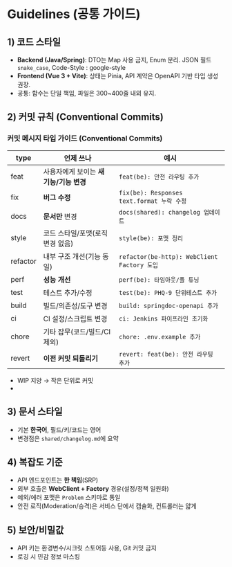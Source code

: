 # Guidelines (공통 가이드)

## 1) 코드 스타일

- **Backend (Java/Spring)**: DTO는 Map 사용 금지, Enum 분리. JSON 필드 `snake_case`, Code-Style :
  google-style
- **Frontend (Vue 3 + Vite)**: 상태는 Pinia, API 계약은 OpenAPI 기반 타입 생성 권장.
- 공통: 함수는 단일 책임, 파일은 300~400줄 내외 유지.

## 2) 커밋 규칙 (Conventional Commits)

### 커밋 메시지 타입 가이드 (Conventional Commits)

| type     | 언제 쓰나                    | 예시                                        |
|----------|--------------------------|-------------------------------------------|
| feat     | 사용자에게 보이는 **새 기능/기능 변경** | `feat(be): 안전 라우팅 추가`                     |
| fix      | **버그 수정**                | `fix(be): Responses text.format 누락 수정`    |
| docs     | **문서만** 변경               | `docs(shared): changelog 업데이트`            |
| style    | 코드 스타일/포맷(로직 변경 없음)      | `style(be): 포맷 정리`                        |
| refactor | 내부 구조 개선(기능 동일)          | `refactor(be-http): WebClient Factory 도입` |
| perf     | **성능 개선**                | `perf(be): 타임아웃/풀 튜닝`                     |
| test     | 테스트 추가/수정                | `test(be): PHQ-9 단위테스트 추가`                |
| build    | 빌드/의존성/도구 변경             | `build: springdoc-openapi 추가`             |
| ci       | CI 설정/스크립트 변경            | `ci: Jenkins 파이프라인 초기화`                   |
| chore    | 기타 잡무(코드/빌드/CI 제외)       | `chore: .env.example 추가`                  |
| revert   | **이전 커밋 되돌리기**           | `revert: feat(be): 안전 라우팅 추가`             |

- WIP 지양 → 작은 단위로 커밋
-

## 3) 문서 스타일

- 기본 **한국어**, 필드/키/코드는 영어
- 변경점은 `shared/changelog.md`에 요약

## 4) 복잡도 기준

- API 엔드포인트는 **한 책임**(SRP)
- 외부 호출은 **WebClient + Factory** 경유(설정/정책 일원화)
- 예외/에러 포맷은 `Problem` 스키마로 통일
- 안전 로직(Moderation/승격)은 서비스 단에서 캡슐화, 컨트롤러는 얇게

## 5) 보안/비밀값

- API 키는 환경변수/시크릿 스토어등 사용, Git 커밋 금지
- 로깅 시 민감 정보 마스킹
